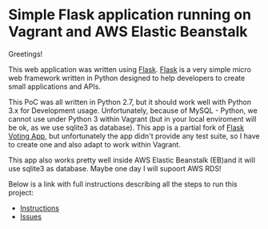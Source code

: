 # Simple Flask application running on Vagrant and AWS Elastic Beanstalk

Greetings!

This web application was written using <a href="http://flask.pocoo.org/docs/1.0/">Flask</a>. <a href="http://flask.pocoo.org/docs/1.0/">Flask</a> is a very simple micro web framework written in Python designed to help developers to create small applications and APIs.

This PoC was all written in Python 2.7, but it should work well with Python 3.x for Development usage. Unfortunately, because of MySQL - Python, we cannot use under Python 3 within Vagrant (but in your local enviroment will be ok, as we use sqlite3 as database). This app is a partial fork of <a href=" https://github.com/kalise/flask-vote-app/">Flask Voting App</a>, but unfortunately the app didn't provide any test suite, so I have to create one and also adapt to work within Vagrant.

This app also works pretty well inside AWS Elastic Beanstalk (EB)and it will use sqlite3 as database. Maybe one day I will supoort AWS RDS!

Below is a link with full instructions describing all the steps to run this project:

- [Instructions](INSTRUCTIONS.md) 
- [Issues](ISSUES.md) 
